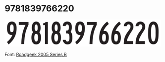 # 9781839766220

![9781839766220](9781839766220.svg)

Font: [Roadgeek 2005 Series B](https://www.fontspace.com/get/font/BWPB)
